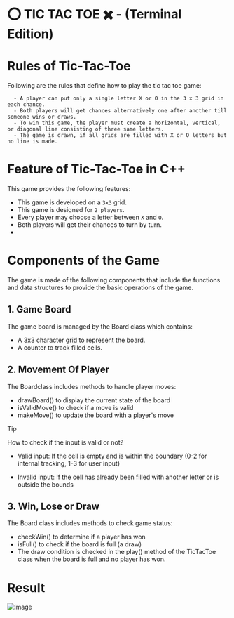 # ⭕ TIC TAC TOE ✖️ - (Terminal Edition) 

# Rules of Tic-Tac-Toe
Following are the rules that define how to play the tic tac toe game:
```
  - A player can put only a single letter X or O in the 3 x 3 grid in each chance.
  - Both players will get chances alternatively one after another till someone wins or draws. 
  - To win this game, the player must create a horizontal, vertical, or diagonal line consisting of three same letters.
  - The game is drawn, if all grids are filled with X or O letters but no line is made.
```
# Feature of Tic-Tac-Toe in C++
This game provides the following features:

- This game is developed on a `3x3` grid.
- This game is designed for `2 players`.
- Every player may choose a letter between `X` and `O`.
- Both players will get their chances to turn by turn.
- 
# Components of the Game
The game is made of the following components that include the functions and data structures to provide the basic operations of the game.

## 1. Game Board
The game board is managed by the Board class which contains:

- A 3x3 character grid to represent the board.
- A counter to track filled cells.


## 2. Movement Of Player
The Boardclass includes methods to handle player moves:

- drawBoard() to display the current state of the board
- isValidMove() to check if a move is valid
- makeMove() to update the board with a player's move

> [!TIP]
> How to check if the input is valid or not?
>
> - Valid input: If the cell is empty and is within the boundary (0-2 for internal tracking, 1-3 for user input)
>
> - Invalid input: If the cell has already been filled with another letter or is outside the bounds

## 3. Win, Lose or Draw
The Board class includes methods to check game status:

- checkWin() to determine if a player has won
- isFull() to check if the board is full (a draw)
- The draw condition is checked in the play() method of the TicTacToe class when the board is full and no player has won.

# Result
![image](https://github.com/user-attachments/assets/ee767888-2379-411f-82a4-aa48eeb31447)
